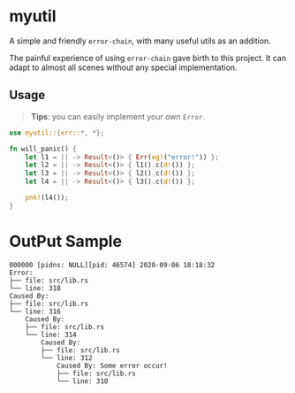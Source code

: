 # myutil

A simple and friendly `error-chain`, with many useful utils as an addition.

The painful experience of using `error-chain` gave birth to this project. It can adapt to almost all scenes without any special implementation.

## Usage

> **Tips**: you can easily implement your own `Error`.

```rust
use myutil::{err::*, *};

fn will_panic() {
    let l1 = || -> Result<()> { Err(eg!("error!")) };
    let l2 = || -> Result<()> { l1().c(d!()) };
    let l3 = || -> Result<()> { l2().c(d!()) };
    let l4 = || -> Result<()> { l3().c(d!()) };

    pnk!(l4());
}
```

# OutPut Sample

```shell
000000 [pidns: NULL][pid: 46574] 2020-09-06 18:18:32
Error:
├── file: src/lib.rs
└── line: 318
Caused By:
├── file: src/lib.rs
└── line: 316
    Caused By:
    ├── file: src/lib.rs
    └── line: 314
        Caused By:
        ├── file: src/lib.rs
        └── line: 312
            Caused By: Some error occur!
            ├── file: src/lib.rs
            └── line: 310
```
